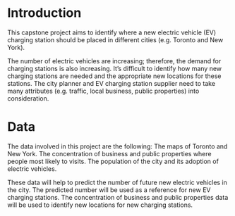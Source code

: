 # Introduction
This capstone project aims to identify where a new electric vehicle (EV) charging station should be placed in different cities (e.g. Toronto and New York). 

The number of electric vehicles are increasing; therefore, the demand for charging stations is also increasing. It’s difficult to identify how many new charging stations are needed and the appropriate new locations for these stations. The city planner and EV charging station supplier need to take many attributes (e.g. traffic, local business, public properties) into consideration.

# Data
The data involved in this project are the following:
The maps of Toronto and New York.
The concentration of business and public properties where people most likely to visits.
The population of the city and its adoption of electric vehicles.

These data will help to predict the number of future new electric vehicles in the city. The predicted number will be used as a reference for new EV charging stations. The concentration of business and public properties data will be used to identify new locations for new charging stations.
